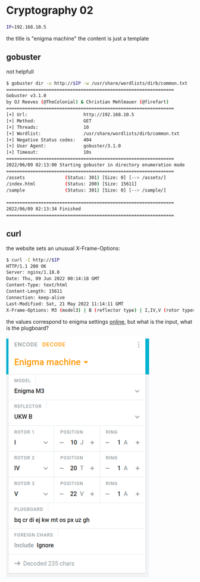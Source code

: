# Cryptography 02
```bash
IP=192.168.10.5
```

the title is "enigma machine" the content is just a template

## gobuster
not helpfull
```bash
$ gobuster dir -u http://$IP -w /usr/share/wordlists/dirb/common.txt
===============================================================
Gobuster v3.1.0
by OJ Reeves (@TheColonial) & Christian Mehlmauer (@firefart)
===============================================================
[+] Url:                     http://192.168.10.5
[+] Method:                  GET
[+] Threads:                 10
[+] Wordlist:                /usr/share/wordlists/dirb/common.txt
[+] Negative Status codes:   404
[+] User Agent:              gobuster/3.1.0
[+] Timeout:                 10s
===============================================================
2022/06/09 02:13:00 Starting gobuster in directory enumeration mode
===============================================================
/assets               (Status: 301) [Size: 0] [--> /assets/]
/index.html           (Status: 200) [Size: 15611]           
/sample               (Status: 301) [Size: 0] [--> /sample/]
                                                            
===============================================================
2022/06/09 02:13:34 Finished
===============================================================
```

## curl
the website sets an unusual X-Frame-Options:
```bash
$ curl -I http://$IP                                                
HTTP/1.1 200 OK
Server: nginx/1.18.0
Date: Thu, 09 Jun 2022 00:14:18 GMT
Content-Type: text/html
Content-Length: 15611
Connection: keep-alive
Last-Modified: Sat, 21 May 2022 11:14:11 GMT
X-Frame-Options: M3 (model3) | B (reflector type) | I,IV,V (rotor types and order) | J,T,V (rotors initial value) | 1,1,1 (rotors ring setting)
```

the values correspond to enigma settings [online](https://cryptii.com/pipes/enigma-machine), but what is the input, what is the plugboard?

![Settings](enigma.png)